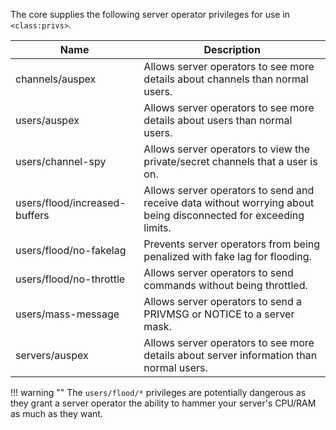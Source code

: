<!-- This file contains a page fragment. Any changes will affect all pages that include it. -->

The core supplies the following server operator privileges for use in `<class:privs>`.

Name                          | Description
----------------------------- | -----------
channels/auspex               | Allows server operators to see more details about channels than normal users.
users/auspex                  | Allows server operators to see more details about users than normal users.
users/channel-spy             | Allows server operators to view the private/secret channels that a user is on.
users/flood/increased-buffers | Allows server operators to send and receive data without worrying about being disconnected for exceeding limits.
users/flood/no-fakelag        | Prevents server operators from being penalized with fake lag for flooding.
users/flood/no-throttle       | Allows server operators to send commands without being throttled.
users/mass-message            | Allows server operators to send a PRIVMSG or NOTICE to a server mask.
servers/auspex                | Allows server operators to see more details about server information than normal users.

!!! warning ""
    The `users/flood/*` privileges are potentially dangerous as they grant a server operator the ability to hammer your server's CPU/RAM as much as they want.

